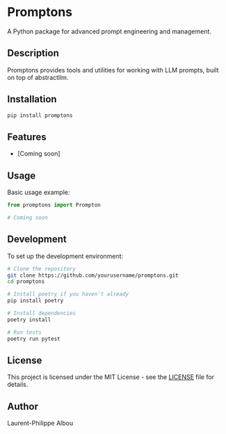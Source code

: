 # Promptons

A Python package for advanced prompt engineering and management.

## Description

Promptons provides tools and utilities for working with LLM prompts, built on top of abstractllm.

## Installation

```bash
pip install promptons
```

## Features

- [Coming soon]

## Usage

Basic usage example:

```python
from promptons import Prompton

# Coming soon
```

## Development

To set up the development environment:

```bash
# Clone the repository
git clone https://github.com/yourusername/promptons.git
cd promptons

# Install poetry if you haven't already
pip install poetry

# Install dependencies
poetry install

# Run tests
poetry run pytest
```

## License

This project is licensed under the MIT License - see the [LICENSE](LICENSE) file for details.

## Author

Laurent-Philippe Albou
```